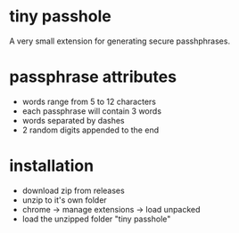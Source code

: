 # tiny passhole

A very small extension for generating secure passhphrases.

# passphrase attributes
- words range from 5 to 12 characters
- each passphrase will contain 3 words
- words separated by dashes
- 2 random digits appended to the end

# installation
- download zip from releases
- unzip to it's own folder
- chrome -> manage extensions -> load unpacked
- load the unzipped folder "tiny passhole"


